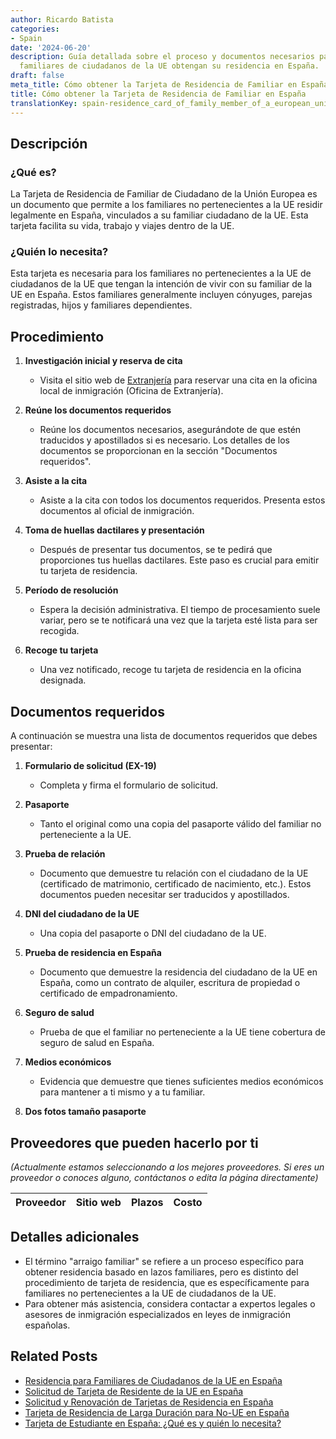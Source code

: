 ```yaml
---
author: Ricardo Batista
categories:
- Spain
date: '2024-06-20'
description: Guía detallada sobre el proceso y documentos necesarios para que los
  familiares de ciudadanos de la UE obtengan su residencia en España.
draft: false
meta_title: Cómo obtener la Tarjeta de Residencia de Familiar en España
title: Cómo obtener la Tarjeta de Residencia de Familiar en España
translationKey: spain-residence_card_of_family_member_of_a_european_union_citizen
---
```



## Descripción
### ¿Qué es?
La Tarjeta de Residencia de Familiar de Ciudadano de la Unión Europea es un documento que permite a los familiares no pertenecientes a la UE residir legalmente en España, vinculados a su familiar ciudadano de la UE. Esta tarjeta facilita su vida, trabajo y viajes dentro de la UE.

### ¿Quién lo necesita?
Esta tarjeta es necesaria para los familiares no pertenecientes a la UE de ciudadanos de la UE que tengan la intención de vivir con su familiar de la UE en España. Estos familiares generalmente incluyen cónyuges, parejas registradas, hijos y familiares dependientes.

## Procedimiento

1. **Investigación inicial y reserva de cita**
   - Visita el sitio web de [Extranjería](https://sede.administracionespublicas.gob.es) para reservar una cita en la oficina local de inmigración (Oficina de Extranjería).

2. **Reúne los documentos requeridos**
   - Reúne los documentos necesarios, asegurándote de que estén traducidos y apostillados si es necesario. Los detalles de los documentos se proporcionan en la sección "Documentos requeridos".

3. **Asiste a la cita**
   - Asiste a la cita con todos los documentos requeridos. Presenta estos documentos al oficial de inmigración.

4. **Toma de huellas dactilares y presentación**
   - Después de presentar tus documentos, se te pedirá que proporciones tus huellas dactilares. Este paso es crucial para emitir tu tarjeta de residencia.

5. **Período de resolución**
   - Espera la decisión administrativa. El tiempo de procesamiento suele variar, pero se te notificará una vez que la tarjeta esté lista para ser recogida.

6. **Recoge tu tarjeta**
   - Una vez notificado, recoge tu tarjeta de residencia en la oficina designada.

## Documentos requeridos
A continuación se muestra una lista de documentos requeridos que debes presentar:

1. **Formulario de solicitud (EX-19)**
   - Completa y firma el formulario de solicitud.

2. **Pasaporte**
   - Tanto el original como una copia del pasaporte válido del familiar no perteneciente a la UE.

3. **Prueba de relación**
   - Documento que demuestre tu relación con el ciudadano de la UE (certificado de matrimonio, certificado de nacimiento, etc.). Estos documentos pueden necesitar ser traducidos y apostillados.

4. **DNI del ciudadano de la UE**
   - Una copia del pasaporte o DNI del ciudadano de la UE.

5. **Prueba de residencia en España**
   - Documento que demuestre la residencia del ciudadano de la UE en España, como un contrato de alquiler, escritura de propiedad o certificado de empadronamiento.

6. **Seguro de salud**
   - Prueba de que el familiar no perteneciente a la UE tiene cobertura de seguro de salud en España.

7. **Medios económicos**
   - Evidencia que demuestre que tienes suficientes medios económicos para mantener a ti mismo y a tu familiar.

8. **Dos fotos tamaño pasaporte**

## Proveedores que pueden hacerlo por ti
_(Actualmente estamos seleccionando a los mejores proveedores. Si eres un proveedor o conoces alguno, contáctanos o edita la página directamente)_

| Proveedor        |     Sitio web     |     Plazos    |       Costo      |
| :-------------: | :-------------: |  :-------------: | :-------------: |

## Detalles adicionales
- El término "arraigo familiar" se refiere a un proceso específico para obtener residencia basado en lazos familiares, pero es distinto del procedimiento de tarjeta de residencia, que es específicamente para familiares no pertenecientes a la UE de ciudadanos de la UE.
- Para obtener más asistencia, considera contactar a expertos legales o asesores de inmigración especializados en leyes de inmigración españolas.

## Related Posts

- [Residencia para Familiares de Ciudadanos de la UE en España](https://tramitit.com/es/guides/spain/solicitud_de_la_tarjeta_de_residencia_de_familiar_de_comunitario/)
- [Solicitud de Tarjeta de Residente de la UE en España](https://tramitit.com/es/guides/spain/solicitud_de_tarjeta_de_residente_comunitario/)
- [Solicitud y Renovación de Tarjetas de Residencia en España](https://tramitit.com/es/guides/spain/tarjeta_inicial_o_renovaci%C3%B3n_residencia_o_residencia_y_trabajo/)
- [Tarjeta de Residencia de Larga Duración para No-UE en España](https://tramitit.com/es/guides/spain/tarjeta_de_residencia_de_larga_duraci%C3%B3n/)
- [Tarjeta de Estudiante en España: ¿Qué es y quién lo necesita?](https://tramitit.com/es/guides/spain/tarjeta_de_estudiantes_para_extranjeros_inicial_o_renovaci%C3%B3n/)